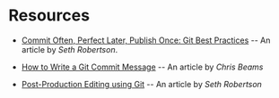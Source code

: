 # Resources

* <a name="git-best-practices"></a>
  [Commit Often, Perfect Later, Publish Once: Git Best Practices](https://sethrobertson.github.io/GitBestPractices/) --
  An article by _Seth Robertson_.

* <a name="how-to-write-commit-message"></a>
  [How to Write a Git Commit Message](http://chris.beams.io/posts/git-commit/) -- An article by _Chris Beams_
  
* <a name="post-production-editing"></a>
  [Post-Production Editing using Git](http://sethrobertson.github.io/GitPostProduction/gpp.html ) 
  -- An article by _Seth Robertson_
  